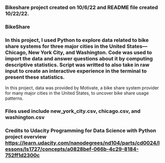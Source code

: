 ### Bikeshare project created on 10/6/22 and README file created 10/22/22.

### BikeShare

### In this project, I used Python to explore data related to bike share systems for three major cities in the United States—Chicago, New York City, and Washington. Code was used to import the data and answer questions about it by computing descriptive statistics. Script was writted to also take in raw input to create an interactive experience in the terminal to present these statistics. 

In this project, data was provided by Motivate, a bike share system provider for many major cities in the United States, to uncover bike share usage patterns. 


### Files used include new_york_city.csv, chicago.csv, and washington.csv


### Credits to Udacity Programming for Data Science with Python project overview https://learn.udacity.com/nanodegrees/nd104/parts/cd0024/lessons/ls1727/concepts/a0828bef-066b-4c29-8184-752ff1d2300c 


